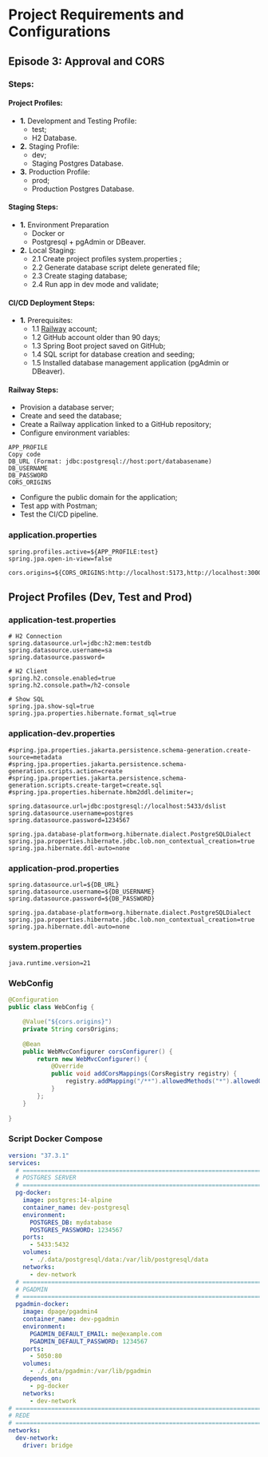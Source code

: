 # Project Requirements and Configurations
## Episode 3: Approval and CORS
### Steps:
#### Project Profiles:
- **1.** Development and Testing Profile:
  - test;
  - H2 Database.
- **2.** Staging Profile:
  - dev; 
  - Staging Postgres Database.
- **3.** Production Profile:
  - prod;
  - Production Postgres Database.

#### Staging Steps:

- **1.** Environment Preparation
  - Docker or
  - Postgresql + pgAdmin or DBeaver.
- **2.** Local Staging: 
  - 2.1 Create project profiles system.properties ;
  - 2.2 Generate database script delete generated file;
  - 2.3 Create staging database;
  - 2.4 Run app in dev mode and validate;

#### CI/CD Deployment Steps:

- **1.** Prerequisites: 
  - 1.1 [Railway](https://railway.app/) account; 
  - 1.2 GitHub account older than 90 days; 
  - 1.3 Spring Boot project saved on GitHub; 
  - 1.4 SQL script for database creation and seeding; 
  - 1.5 Installed database management application (pgAdmin or DBeaver).

#### Railway Steps:
- Provision a database server;
- Create and seed the database;
- Create a Railway application linked to a GitHub repository;
- Configure environment variables:

```properties
APP_PROFILE
Copy code
DB_URL (Format: jdbc:postgresql://host:port/databasename)
DB_USERNAME
DB_PASSWORD
CORS_ORIGINS
```
- Configure the public domain for the application;
- Test app with Postman;
- Test the CI/CD pipeline.

### application.properties
```properties
spring.profiles.active=${APP_PROFILE:test}
spring.jpa.open-in-view=false

cors.origins=${CORS_ORIGINS:http://localhost:5173,http://localhost:3000}
```

## Project Profiles (Dev, Test and Prod)
### application-test.properties
```properties
# H2 Connection
spring.datasource.url=jdbc:h2:mem:testdb
spring.datasource.username=sa
spring.datasource.password=

# H2 Client
spring.h2.console.enabled=true
spring.h2.console.path=/h2-console

# Show SQL
spring.jpa.show-sql=true
spring.jpa.properties.hibernate.format_sql=true
```
### application-dev.properties
```properties
#spring.jpa.properties.jakarta.persistence.schema-generation.create-source=metadata
#spring.jpa.properties.jakarta.persistence.schema-generation.scripts.action=create
#spring.jpa.properties.jakarta.persistence.schema-generation.scripts.create-target=create.sql
#spring.jpa.properties.hibernate.hbm2ddl.delimiter=;

spring.datasource.url=jdbc:postgresql://localhost:5433/dslist
spring.datasource.username=postgres
spring.datasource.password=1234567

spring.jpa.database-platform=org.hibernate.dialect.PostgreSQLDialect
spring.jpa.properties.hibernate.jdbc.lob.non_contextual_creation=true
spring.jpa.hibernate.ddl-auto=none
```
### application-prod.properties
```properties
spring.datasource.url=${DB_URL}
spring.datasource.username=${DB_USERNAME}
spring.datasource.password=${DB_PASSWORD}

spring.jpa.database-platform=org.hibernate.dialect.PostgreSQLDialect
spring.jpa.properties.hibernate.jdbc.lob.non_contextual_creation=true
spring.jpa.hibernate.ddl-auto=none
```
### system.properties
```properties
java.runtime.version=21
```
### WebConfig
```java
@Configuration
public class WebConfig {

	@Value("${cors.origins}")
	private String corsOrigins;
	
	@Bean
	public WebMvcConfigurer corsConfigurer() {
		return new WebMvcConfigurer() {
			@Override
			public void addCorsMappings(CorsRegistry registry) {
				registry.addMapping("/**").allowedMethods("*").allowedOrigins(corsOrigins);
			}
		};
	}
	
}
```

### Script Docker Compose
```yml
version: "37.3.1"
services:
  # ====================================================================================================================
  # POSTGRES SERVER
  # ====================================================================================================================
  pg-docker:
    image: postgres:14-alpine
    container_name: dev-postgresql
    environment:
      POSTGRES_DB: mydatabase
      POSTGRES_PASSWORD: 1234567
    ports:
      - 5433:5432
    volumes:
      - ./.data/postgresql/data:/var/lib/postgresql/data
    networks:
      - dev-network
  # ====================================================================================================================
  # PGADMIN
  # ====================================================================================================================
  pgadmin-docker:
    image: dpage/pgadmin4
    container_name: dev-pgadmin
    environment:
      PGADMIN_DEFAULT_EMAIL: me@example.com
      PGADMIN_DEFAULT_PASSWORD: 1234567
    ports:
      - 5050:80
    volumes:
      - ./.data/pgadmin:/var/lib/pgadmin
    depends_on:
      - pg-docker
    networks:
      - dev-network
# ======================================================================================================================
# REDE
# ======================================================================================================================
networks:
  dev-network:
    driver: bridge
```
